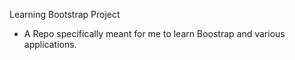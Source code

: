 Learning Bootstrap Project 

- A Repo specifically meant for me to learn Boostrap and various applications. 
